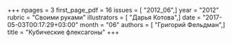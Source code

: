 +++
npages = 3
first_page_pdf = 16
issues = [ "2012_06",]
year = "2012"
rubric = "Своими руками"
illustrators = [ "Дарья Котова",]
date = "2017-05-03T00:17:29+03:00"
month = "06"
authors = [ "Григорий Фельдман",]
title = "Кубические флексагоны"
+++
